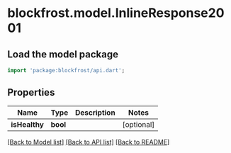 # blockfrost.model.InlineResponse2001

## Load the model package
```dart
import 'package:blockfrost/api.dart';
```

## Properties
Name | Type | Description | Notes
------------ | ------------- | ------------- | -------------
**isHealthy** | **bool** |  | [optional] 

[[Back to Model list]](../README.md#documentation-for-models) [[Back to API list]](../README.md#documentation-for-api-endpoints) [[Back to README]](../README.md)


